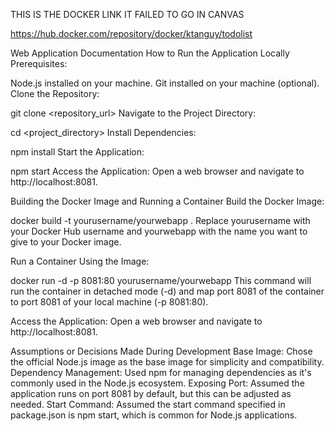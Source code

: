 THIS IS THE DOCKER LINK IT FAILED TO GO IN CANVAS

https://hub.docker.com/repository/docker/ktanguy/todolist




Web Application Documentation
How to Run the Application Locally
Prerequisites:

Node.js installed on your machine.
Git installed on your machine (optional).
Clone the Repository:


git clone <repository_url>
Navigate to the Project Directory:


cd <project_directory>
Install Dependencies:


npm install
Start the Application:


npm start
Access the Application:
Open a web browser and navigate to http://localhost:8081.

Building the Docker Image and Running a Container
Build the Docker Image:


docker build -t yourusername/yourwebapp .
Replace yourusername with your Docker Hub username and yourwebapp with the name you want to give to your Docker image.

Run a Container Using the Image:


docker run -d -p 8081:80 yourusername/yourwebapp
This command will run the container in detached mode (-d) and map port 8081 of the container to port 8081 of your local machine (-p 8081:80).

Access the Application:
Open a web browser and navigate to http://localhost:8081.

Assumptions or Decisions Made During Development
Base Image: Chose the official Node.js image as the base image for simplicity and compatibility.
Dependency Management: Used npm for managing dependencies as it's commonly used in the Node.js ecosystem.
Exposing Port: Assumed the application runs on port 8081 by default, but this can be adjusted as needed.
Start Command: Assumed the start command specified in package.json is npm start, which is common for Node.js applications.

